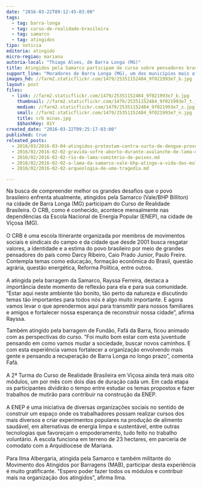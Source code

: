 ```yaml
---
date: "2016-03-22T09:12:45-03:00"
tags:
  - tag: barra-longa
  - tag: curso-de-realidade-brasileira
  - tag: samarco
  - tag: atingidos
tipo: noticia
editoria: atingido
micro-regiao: mariana
autoria-local: "Thiago Alves, de Barra Longa (MG)"
title: Atingidos pela Samarco participam de curso sobre pensadores brasileiros
support_line: "Moradores de Barra Longa (MG), um dos municípios mais afetados pela lama da barragem do Fundão, participam do curso que tem como pensadores Paulo Freire, Caio Prado Junior e Florestan Fernandes."
images_hd: //farm2.staticflickr.com/1479/25351152484_9f021993e7_b.jpg
layout: post
files:
  - link: //farm2.staticflickr.com/1479/25351152484_9f021993e7_b.jpg
    thumbnail: //farm2.staticflickr.com/1479/25351152484_9f021993e7_t.jpg
    medium: //farm2.staticflickr.com/1479/25351152484_9f021993e7_z.jpg
    small: //farm2.staticflickr.com/1479/25351152484_9f021993e7_n.jpg
    title: crb minas.jpg
    $$hashKey: 01Y
created_date: "2016-03-22T09:25:17-03:00"
published: true
releated_posts:
  - 2016/03/2016-03-04-atingidos-protestam-contra-surto-de-dengue-provocado-pela-samarco.md
  - 2016/02/2016-02-02-gravida-sofre-aborto-durante-avalanche-de-lama-da-samarco.md
  - 2016/02/2016-02-02-rio-de-lama-cemiterio-de-peixes.md
  - 2016/02/2016-02-02-a-lama-da-samarco-vale-bhp-atinge-a-vida-das-mulheres.md
  - 2016/02/2016-02-02-arqueologia-de-uma-tragedia.md

---
```

<p>Na busca de compreender melhor os grandes desafios que o povo brasileiro enfrenta atualmente, atingidos pela Samarco (Vale/BHP Billiton) na cidade de Barra Longa (MG) participam do Curso de Realidade Brasileira. O CRB, como &eacute; conhecido, acontece mensalmente nas depend&ecirc;ncias da Escola Nacional de Energia Popular (ENEP), na cidade de Vi&ccedil;osa (MG).<br />
<br />
O CRB &eacute; uma escola itinerante organizada por membros de movimentos sociais e sindicais do campo e da cidade que desde 2001 busca resgatar valores, a identidade e a estima do povo brasileiro por meio de grandes pensadores do pa&iacute;s como Darcy Ribeiro, Caio Prado Junior, Paulo Freire. Contempla temas como educa&ccedil;&atilde;o, forma&ccedil;&atilde;o econ&ocirc;mica do Brasil, quest&atilde;o agr&aacute;ria, quest&atilde;o energ&eacute;tica, Reforma Pol&iacute;tica, entre outros.&nbsp;<br />
<br />
A atingida pela barragem da Samarco, Rayssa Ferreira, destaca a import&acirc;ncia deste momento de reflex&atilde;o para ela e para sua comunidade. &ldquo;Estar aqui neste ambiente t&atilde;o bonito, t&atilde;o perto da natureza e discutindo temas t&atilde;o importantes para todos n&oacute;s &eacute; algo muito importante. E agora vamos levar o que aprendermos aqui para transmitir para nossos familiares e amigos e fortalecer nossa esperan&ccedil;a de reconstruir nossa cidade&rdquo;, afirma Rayssa.</p>

<p>Tamb&eacute;m atingido pela barragem de Fund&atilde;o, Faf&aacute; da Barra, ficou animado com as perspectivas do curso. &ldquo;Foi muito bom estar com esta juventude pensando em como vamos mudar a sociedade, buscar novos caminhos. E com esta experi&ecirc;ncia vamos fortalecer a organiza&ccedil;&atilde;o envolvendo mais gente e pensando a recupera&ccedil;&atilde;o de Barra Longa no longo prazo&rdquo;, comenta Faf&aacute;.<br />
<br />
A 2&ordf; Turma do Curso de Realidade Brasileira em Vi&ccedil;osa ainda ter&aacute; mais oito m&oacute;dulos, um por m&ecirc;s com dois dias de dura&ccedil;&atilde;o cada um. Em cada etapa os participantes dividir&atilde;o o tempo entre estudar os temas propostos e fazer trabalhos de mutir&atilde;o para contribuir na constru&ccedil;&atilde;o da ENEP.&nbsp;<br />
<br />
A ENEP &eacute; uma iniciativa de diversas organiza&ccedil;&otilde;es sociais no sentido de construir um espa&ccedil;o onde os trabalhadores possam realizar cursos dos mais diversos e criar experimentos populares na produ&ccedil;&atilde;o de alimento saud&aacute;vel, em alternativas de energia limpa e sustent&aacute;vel, entre outras tecnologias que favore&ccedil;am o empoderamento, tudo feito no trabalho volunt&aacute;rio. A escola funciona em terreno de 23 hectares, em parceria de comodato com a Arquidiocese de Mariana.<br />
<br />
Para Ilma Albergaria, atingida pela Samarco e tamb&eacute;m militante do Movimento dos Atingidos por Barragens (MAB), participar desta experi&ecirc;ncia &eacute; muito gratificante. &quot;Espero poder fazer todos os m&oacute;dulos e contribuir mais na organiza&ccedil;&atilde;o dos atingidos&rdquo;, afirma Ilma.</p>
